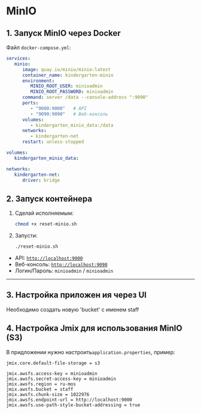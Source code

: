 # MinIO

## 1. Запуск MinIO через Docker

Файл `docker-compose.yml`:

```yaml
services:
   minio:
      image: quay.io/minio/minio:latest
      container_name: kindergarten-minio
      environment:
         MINIO_ROOT_USER: minioadmin
         MINIO_ROOT_PASSWORD: minioadmin
      command: server /data --console-address ":9090"
      ports:
         - "9000:9000"   # API
         - "9090:9090"   # Веб-консоль
      volumes:
         - kindergarten_minio_data:/data
      networks:
         - kindergarten-net
      restart: unless-stopped

volumes:
   kindergarten_minio_data:

networks:
   kindergarten-net:
      driver: bridge
```

## 2. Запуск контейнера

1. Сделай исполняемым:

   ```bash
   chmod +x reset-minio.sh
   ```
2. Запусти:

   ```bash
   ./reset-minio.sh
   ```

* API: [`http://localhost:9000`](http://localhost:9000)
* Веб-консоль: [`http://localhost:9090`](http://localhost:9090)
* Логин/Пароль: `minioadmin` / `minioadmin`

---
## 3. Настройка приложен ия через UI

Необходимо создать новую 'bucket' с именем staff

## 4. Настройка Jmix для использования MinIO (S3)

В придложении нужно настроить`application.properties`, пример:

```properties
jmix.core.default-file-storage = s3

jmix.awsfs.access-key = minioadmin
jmix.awsfs.secret-access-key = minioadmin
jmix.awsfs.region = ru-mos
jmix.awsfs.bucket = staff
jmix.awsfs.chunk-size = 1022976
jmix.awsfs.endpoint-url = http://localhost:9000
jmix.awsfs.use-path-style-bucket-addressing = true
```